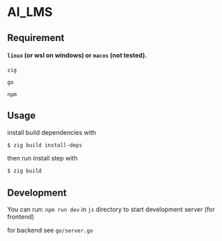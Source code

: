 # AI_LMS
## Requirement

#### `linux` (or wsl on windows) or `macos` (not tested).

`zig`

`go` 

`npm`

## Usage

install build dependencies with
```bash
$ zig build install-deps
```
then run install step with
```bash
$ zig build
```

## Development

You can run: `npm run dev` in `js` directory to start development server (for frontend)

for backend see `go/server.go`
